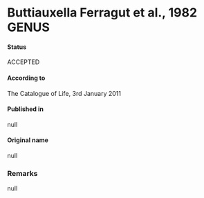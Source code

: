 Buttiauxella Ferragut et al., 1982 GENUS
=======

#### Status
ACCEPTED

#### According to
The Catalogue of Life, 3rd January 2011

#### Published in
null

#### Original name
null

### Remarks
null